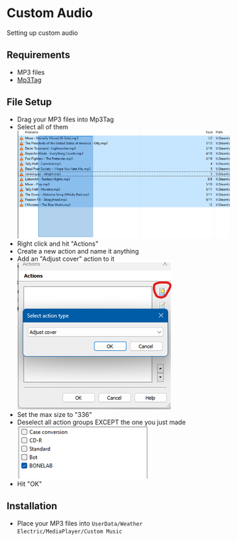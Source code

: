 # Custom Audio
Setting up custom audio

## Requirements
* MP3 files
* [Mp3Tag](https://www.mp3tag.de/en/)
## File Setup
* Drag your MP3 files into Mp3Tag
* Select all of them
![Select All Files](../assets/selectall.png)
* Right click and hit "Actions"
* Create a new action and name it anything
* Add an "Adjust cover" action to it
![Add Action](../assets/addaction.png)
* Set the max size to "336"
* Deselect all action groups EXCEPT the one you just made
![Select Action Group](../assets/actions.png)
* Hit "OK"
## Installation
* Place your MP3 files into `UserData/Weather Electric/MediaPlayer/Custom Music`